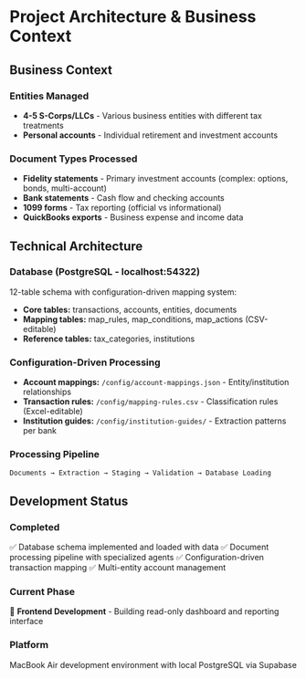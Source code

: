 # Project Architecture & Business Context

## Business Context

### Entities Managed
- **4-5 S-Corps/LLCs** - Various business entities with different tax treatments
- **Personal accounts** - Individual retirement and investment accounts

### Document Types Processed
- **Fidelity statements** - Primary investment accounts (complex: options, bonds, multi-account)
- **Bank statements** - Cash flow and checking accounts
- **1099 forms** - Tax reporting (official vs informational)
- **QuickBooks exports** - Business expense and income data

## Technical Architecture

### Database (PostgreSQL - localhost:54322)
12-table schema with configuration-driven mapping system:
- **Core tables:** transactions, accounts, entities, documents
- **Mapping tables:** map_rules, map_conditions, map_actions (CSV-editable)
- **Reference tables:** tax_categories, institutions

### Configuration-Driven Processing
- **Account mappings:** `/config/account-mappings.json` - Entity/institution relationships
- **Transaction rules:** `/config/mapping-rules.csv` - Classification rules (Excel-editable)
- **Institution guides:** `/config/institution-guides/` - Extraction patterns per bank

### Processing Pipeline
```
Documents → Extraction → Staging → Validation → Database Loading
```

## Development Status

### Completed
✅ Database schema implemented and loaded with data
✅ Document processing pipeline with specialized agents
✅ Configuration-driven transaction mapping
✅ Multi-entity account management

### Current Phase
🔄 **Frontend Development** - Building read-only dashboard and reporting interface

### Platform
MacBook Air development environment with local PostgreSQL via Supabase
